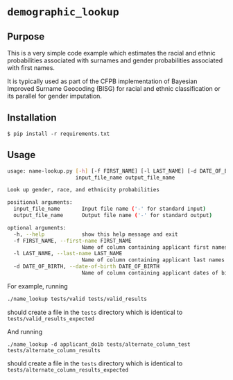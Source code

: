 # `demographic_lookup`

## Purpose

This is a very simple code example which estimates the racial
and ethnic probabilities associated with surnames and gender
probabilities associated with first names.

It is typically used as part of the CFPB implementation of
Bayesian Improved Surname Geocoding (BISG) for racial and ethnic
classification or its parallel for gender imputation.

## Installation

```shell
$ pip install -r requirements.txt
```

## Usage

```bash
usage: name-lookup.py [-h] [-f FIRST_NAME] [-l LAST_NAME] [-d DATE_OF_BIRTH]
                      input_file_name output_file_name

Look up gender, race, and ethnicity probabilities

positional arguments:
  input_file_name       Input file name ('-' for standard input)
  output_file_name      Output file name ('-' for standard output)

optional arguments:
  -h, --help            show this help message and exit
  -f FIRST_NAME, --first-name FIRST_NAME
                        Name of column containing applicant first names
  -l LAST_NAME, --last-name LAST_NAME
                        Name of column containing applicant last names
  -d DATE_OF_BIRTH, --date-of-birth DATE_OF_BIRTH
                        Name of column containing applicant dates of birth
```

For example, running 

```bash
./name_lookup tests/valid tests/valid_results
```

should create a file in the `tests` directory which is identical to `tests/valid_results_expected`

And running

```bask
./name_lookup -d applicant_do1b tests/alternate_column_test tests/alternate_column_results
```

should create a file in the `tests` directory which is identical to `tests/alternate_column_results_expected`
